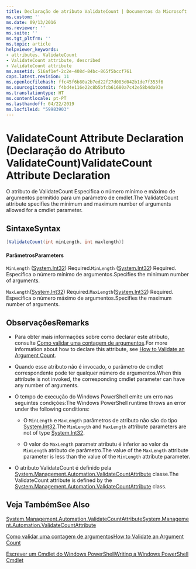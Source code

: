 ```yaml
---
title: Declaração de atributo ValidateCount | Documentos da Microsoft
ms.custom: ''
ms.date: 09/13/2016
ms.reviewer: ''
ms.suite: ''
ms.tgt_pltfrm: ''
ms.topic: article
helpviewer_keywords:
- attributes, ValidateCount
- ValidateCount attribute, described
- ValidateCount attribute
ms.assetid: 516af1ef-2c2e-408d-84bc-865f5bccf761
caps.latest.revision: 11
ms.openlocfilehash: ffc45f6b80a2b7ed22f27d083d042b1de7f353f6
ms.sourcegitcommit: f4bd4e116e22c8b5bfcb61680a7c42e58b4da93e
ms.translationtype: HT
ms.contentlocale: pt-PT
ms.lasthandoff: 04/22/2019
ms.locfileid: "59983903"
---
```

# <a name="validatecount-attribute-declaration"></a><span data-ttu-id="3cc31-102">ValidateCount Attribute Declaration (Declaração do Atributo ValidateCount)</span><span class="sxs-lookup"><span data-stu-id="3cc31-102">ValidateCount Attribute Declaration</span></span>

<span data-ttu-id="3cc31-103">O atributo de ValidateCount Especifica o número mínimo e máximo de argumentos permitido para um parâmetro de cmdlet.</span><span class="sxs-lookup"><span data-stu-id="3cc31-103">The ValidateCount attribute specifies the minimum and maximum number of arguments allowed for a cmdlet parameter.</span></span>

## <a name="syntax"></a><span data-ttu-id="3cc31-104">Sintaxe</span><span class="sxs-lookup"><span data-stu-id="3cc31-104">Syntax</span></span>

```csharp
[ValidateCount(int minLength, int maxlength)]
```

#### <a name="parameters"></a><span data-ttu-id="3cc31-105">Parâmetros</span><span class="sxs-lookup"><span data-stu-id="3cc31-105">Parameters</span></span>

<span data-ttu-id="3cc31-106">`MinLength` ([System.Int32][]) Required.</span><span class="sxs-lookup"><span data-stu-id="3cc31-106">`MinLength` ([System.Int32][]) Required.</span></span> <span data-ttu-id="3cc31-107">Especifica o número mínimo de argumentos.</span><span class="sxs-lookup"><span data-stu-id="3cc31-107">Specifies the minimum number of arguments.</span></span>

<span data-ttu-id="3cc31-108">`MaxLength`([System.Int32][]) Required.</span><span class="sxs-lookup"><span data-stu-id="3cc31-108">`MaxLength`([System.Int32][]) Required.</span></span> <span data-ttu-id="3cc31-109">Especifica o número máximo de argumentos.</span><span class="sxs-lookup"><span data-stu-id="3cc31-109">Specifies the maximum number of arguments.</span></span>

## <a name="remarks"></a><span data-ttu-id="3cc31-110">Observações</span><span class="sxs-lookup"><span data-stu-id="3cc31-110">Remarks</span></span>

- <span data-ttu-id="3cc31-111">Para obter mais informações sobre como declarar este atributo, consulte [Como validar uma contagem de argumentos][].</span><span class="sxs-lookup"><span data-stu-id="3cc31-111">For more information about how to declare this attribute, see [How to Validate an Argument Count][].</span></span>

- <span data-ttu-id="3cc31-112">Quando esse atributo não é invocado, o parâmetro de cmdlet correspondente pode ter qualquer número de argumentos.</span><span class="sxs-lookup"><span data-stu-id="3cc31-112">When this attribute is not invoked, the corresponding cmdlet parameter can have any number of arguments.</span></span>

- <span data-ttu-id="3cc31-113">O tempo de execução do Windows PowerShell emite um erro nas seguintes condições:</span><span class="sxs-lookup"><span data-stu-id="3cc31-113">The Windows PowerShell runtime throws an error under the following conditions:</span></span>

    - <span data-ttu-id="3cc31-114">O `MinLength` e `MaxLength` parâmetros de atributo não são do tipo [System.Int32][].</span><span class="sxs-lookup"><span data-stu-id="3cc31-114">The `MinLength` and `MaxLength` attribute parameters are not of type [System.Int32][].</span></span>

    - <span data-ttu-id="3cc31-115">O valor do `MaxLength` parametr atributu é inferior ao valor da `MinLength` atributo de parâmetro.</span><span class="sxs-lookup"><span data-stu-id="3cc31-115">The value of the `MaxLength` attribute parameter is less than the value of the `MinLength` attribute parameter.</span></span>

- <span data-ttu-id="3cc31-116">O atributo ValidateCount é definido pela [System.Management.Automation.ValidateCountAttribute][] classe.</span><span class="sxs-lookup"><span data-stu-id="3cc31-116">The ValidateCount attribute is defined by the [System.Management.Automation.ValidateCountAttribute][] class.</span></span>

## <a name="see-also"></a><span data-ttu-id="3cc31-117">Veja Também</span><span class="sxs-lookup"><span data-stu-id="3cc31-117">See Also</span></span>

<span data-ttu-id="3cc31-118">[System.Management.Automation.ValidateCountAttribute][]</span><span class="sxs-lookup"><span data-stu-id="3cc31-118">[System.Management.Automation.ValidateCountAttribute][]</span></span>

<span data-ttu-id="3cc31-119">[Como validar uma contagem de argumentos][]</span><span class="sxs-lookup"><span data-stu-id="3cc31-119">[How to Validate an Argument Count][]</span></span>

<span data-ttu-id="3cc31-120">[Escrever um Cmdlet do Windows PowerShell][]</span><span class="sxs-lookup"><span data-stu-id="3cc31-120">[Writing a Windows PowerShell Cmdlet][]</span></span>

[Como validar uma contagem de argumentos]: how-to-validate-an-argument-count.md
[How to Validate an Argument Count]: how-to-validate-an-argument-count.md
[Escrever um Cmdlet do Windows PowerShell]: writing-a-windows-powershell-cmdlet.md
[Writing a Windows PowerShell Cmdlet]: writing-a-windows-powershell-cmdlet.md

[System.Int32]: /dotnet/api/System.Int32
[System.Management.Automation.ValidateCountAttribute]: /dotnet/api/System.Management.Automation.ValidateCountAttribute
